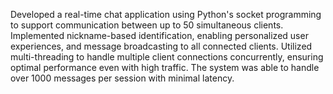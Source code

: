 Developed a real-time chat application using Python's socket programming to support communication between up to 50 simultaneous clients. Implemented nickname-based identification, enabling personalized user experiences, and message broadcasting to all connected clients. Utilized multi-threading to handle multiple client connections concurrently, ensuring optimal performance even with high traffic. The system was able to handle over 1000 messages per session with minimal latency.
